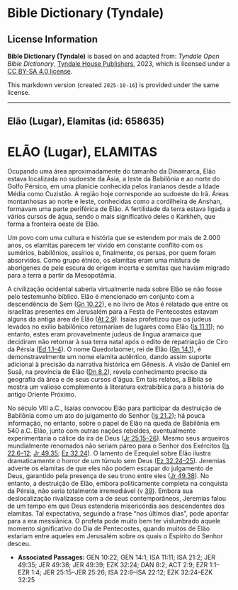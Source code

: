 # Bible Dictionary (Tyndale)

## License Information

**Bible Dictionary (Tyndale)** is based on and adapted from: _Tyndale Open Bible Dictionary_, [Tyndale House Publishers](https://tyndaleopenresources.com/), 2023, which is licensed under a [CC BY-SA 4.0 license](https://creativecommons.org/licenses/by-sa/4.0/legalcode.en).

This markdown version (created `2025-10-16`) is provided under the same license.



--------------------------------

## Elão (Lugar), Elamitas (id: 658635)

ELÃO (Lugar), ELAMITAS
======================

Ocupando uma área aproximadamente do tamanho da Dinamarca, Elão estava localizada no sudoeste da Ásia, a leste da Babilônia e ao norte do Golfo Pérsico, em uma planície conhecida pelos iranianos desde a Idade Média como Cuzistão. A região hoje corresponde ao sudoeste do Irã. Áreas montanhosas ao norte e leste, conhecidas como a cordilheira de Anshan, formavam uma parte periférica de Elão. A fertilidade da terra estava ligada a vários cursos de água, sendo o mais significativo deles o Karkheh, que forma a fronteira oeste de Elão.

Um povo com uma cultura e história que se estendem por mais de 2\.000 anos, os elamitas parecem ter vivido em constante conflito com os sumérios, babilônios, assírios e, finalmente, os persas, por quem foram absorvidos. Como grupo étnico, os elamitas eram uma mistura de aborígenes de pele escura de origem incerta e semitas que haviam migrado para a terra a partir da Mesopotâmia.

A civilização ocidental saberia virtualmente nada sobre Elão se não fosse pelo testemunho bíblico. Elão é mencionado em conjunto com a descendência de Sem ([Gn 10\.22](https://ref.ly/Gen10:22)), e no livro de Atos é relatado que entre os israelitas presentes em Jerusalém para a Festa de Pentecostes estavam alguns da antiga área de Elão ([At 2\.9](https://ref.ly/Acts2:9)). Isaías profetizou que os judeus levados no exílio babilônico retornariam de lugares como Elão ([Is 11\.11](https://ref.ly/Isa11:11)); no entanto, estes eram provavelmente judeus de língua aramaica que decidiram não retornar à sua terra natal após o edito de repatriação de Ciro da Pérsia ([Ed 1\.1–4](https://ref.ly/Ezra1:1-Ezra1:4)). O nome Quedorlaomer, rei de Elão ([Gn 14\.1](https://ref.ly/Gen14:1)), é demonstravelmente um nome elamita autêntico, dando assim suporte adicional à precisão da narrativa histórica em Gênesis. A visão de Daniel em Susã, na província de Elão ([Dn 8\.2](https://ref.ly/Dan8:2)), revela conhecimento preciso da geografia da área e de seus cursos d'água. Em tais relatos, a Bíblia se mostra um valioso complemento à literatura extrabíblica para a história do antigo Oriente Próximo.

No século VIII a.C., Isaías convocou Elão para participar da destruição de Babilônia como um ato do julgamento do Senhor ([Is 21\.2](https://ref.ly/Isa21:2)); há pouca informação, no entanto, sobre o papel de Elão na queda de Babilônia em 540 a.C. Elão, junto com outras nações rebeldes, eventualmente experimentaria o cálice da ira de Deus ([Jr 25\.15–26](https://ref.ly/Jer25:15-Jer25:26)). Mesmo seus arqueiros mundialmente renomados não seriam páreo para o Senhor dos Exércitos ([Is 22\.6–12](https://ref.ly/Isa22:6-Isa22:12); [Jr 49\.35](https://ref.ly/Jer49:35); [Ez 32\.24](https://ref.ly/Ezek32:24)). O lamento de Ezequiel sobre Elão ilustra dramaticamente o horror de um túmulo sem Deus ([Ez 32\.24–25](https://ref.ly/Ezek32:24-Ezek32:25)). Jeremias adverte os elamitas de que eles não podem escapar do julgamento de Deus, garantido pela presença de seu trono entre eles ([Jr 49\.38](https://ref.ly/Jer49:38)). No entanto, a destruição de Elão, embora politicamente completa na conquista da Pérsia, não seria totalmente irremediável (v [39](https://ref.ly/Jer49:39)). Embora sua deslocalização rivalizasse com a de seus contemporâneos, Jeremias falou de um tempo em que Deus estenderia misericórdia aos descendentes dos elamitas. Tal expectativa, seguindo a frase “nos últimos dias”, pode apontar para a era messiânica. O profeta pode muito bem ter vislumbrado aquele momento significativo do Dia de Pentecostes, quando muitos de Elão estariam entre aqueles em Jerusalém sobre os quais o Espírito do Senhor desceu.

* **Associated Passages:** GEN 10:22; GEN 14:1; ISA 11:11; ISA 21:2; JER 49:35; JER 49:38; JER 49:39; EZK 32:24; DAN 8:2; ACT 2:9; EZR 1:1–EZR 1:4; JER 25:15–JER 25:26; ISA 22:6–ISA 22:12; EZK 32:24–EZK 32:25

